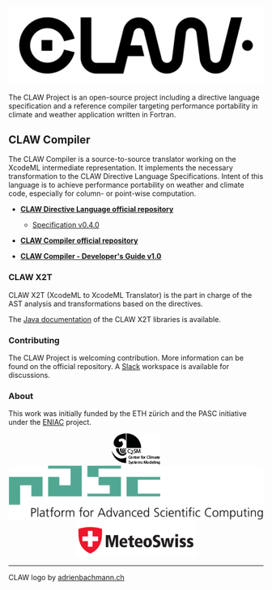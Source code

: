 ![CLAW Logo](resources/logo_full_black.png)


The CLAW Project is an open-source project including a directive language
specification and a reference compiler targeting performance portability in
climate and weather application written in Fortran.

## CLAW Compiler
The CLAW Compiler is a source-to-source translator working on the XcodeML
intermediate representation. It implements the necessary transformation to the
CLAW Directive Language Specifications.
Intent of this language is to achieve performance portability on weather and
climate code, especially for column- or point-wise computation.

* [**CLAW Directive Language official repository**](https://github.com/claw-project/claw-language-specification)
  * [Specification v0.4.0](./resources/claw_language_specifications_v0.4.0.pdf)

* [**CLAW Compiler official repository**](https://github.com/claw-project/claw-compiler)

* [**CLAW Compiler - Developer's Guide v1.0**](./resources/developers_guide_v1.0.pdf)

### CLAW X2T
CLAW X2T (XcodeML to XcodeML Translator) is the part in charge of the AST
analysis and transformations based on the directives.

The [Java documentation](./javadoc/index.html) of the CLAW X2T libraries is
available.

### Contributing
The CLAW Project is welcoming contribution. More information can be found on the official
repository.
A [Slack](https://claw-compiler.slack.com/) workspace is available for discussions.

### About
This work was initially funded by the ETH zürich and the PASC initiative under
the [ENIAC](http://www.pasc-ch.org/projects/2017-2020/eniac/) project.


<div style="text-align:center">
<a href="http://www.c2sm.ethz.ch" target="_blank"><img src ="resources/c2sm_logo_black.png"/></a>
<a href="https://www.pasc-ch.org" target="_blank"><img src ="resources/pasc_logo.svg"/></a>
<a href="http://www.meteoswiss.admin.ch" target="_blank"><img src ="resources/mch_logo_1.png"/></a>
</div>

---
CLAW logo by [adrienbachmann.ch](http://www.adrienbachmann.ch)
